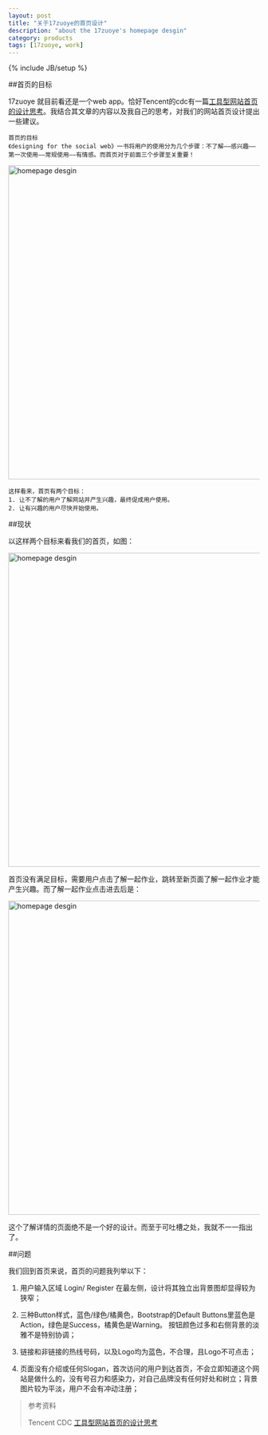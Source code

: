 ```yaml
---
layout: post
title: "关于17zuoye的首页设计"
description: "about the 17zuoye's homepage desgin"
category: products
tags: [17zuoye, work]
---
```

{% include JB/setup %}

##首页的目标

17zuoye 就目前看还是一个web app。恰好Tencent的cdc有一篇[工具型网站首页的设计思考](http://cdc.tencent.com/?p=5220)。我结合其文章的内容以及我自己的思考，对我们的网站首页设计提出一些建议。

	首页的目标  
	《designing for the social web》一书将用户的使用分为几个步骤：不了解——感兴趣——第一次使用——常规使用——有情感。而首页对于前面三个步骤至关重要！
 	
<a href="http://cdc.tencent.com/wp-content/uploads/2012/02/13.jpg" alt="首页目标" ><img src="http://cdc.tencent.com/wp-content/uploads/2012/02/13.jpg" width='630' alt='homepage desgin'/></a>

	这样看来，首页有两个目标：  
	1. 让不了解的用户了解网站并产生兴趣，最终促成用户使用。  
	2. 让有兴趣的用户尽快开始使用。

##现状

以这样两个目标来看我们的首页，如图：

<a href="http://linblog.b0.upaiyun.com/lin/17zuoye/hompage.jpg" alt="" class="lightbox"><img src="http://linblog.b0.upaiyun.com/lin/17zuoye/homepage.jpg" width='630' alt='homepage desgin'/></a>

首页没有满足目标，需要用户点击了解一起作业，跳转至新页面了解一起作业才能产生兴趣。而了解一起作业点击进去后是：

<a href="http://linblog.b0.upaiyun.com/lin/17zuoye/intro.jpg" alt="" class="lightbox"><img src="http://linblog.b0.upaiyun.com/lin/17zuoye/intro.jpg" width='630' alt='homepage desgin'/></a>

这个了解详情的页面绝不是一个好的设计。而至于可吐槽之处，我就不一一指出了。

##问题

我们回到首页来说，首页的问题我列举以下：

1. 用户输入区域 Login/ Register 在最左侧，设计将其独立出背景图却显得较为狭窄；

2. 三种Button样式，蓝色/绿色/橘黄色，Bootstrap的Default Buttons里蓝色是Action，绿色是Success，橘黄色是Warning。 按钮颜色过多和右侧背景的淡雅不是特别协调；

3. 链接和非链接的热线号码，以及Logo均为蓝色，不合理，且Logo不可点击；  

4. 页面没有介绍或任何Slogan，首次访问的用户到达首页，不会立即知道这个网站是做什么的，没有号召力和感染力，对自己品牌没有任何好处和树立；背景图片较为平淡，用户不会有冲动注册；


> 参考资料  
> 
> Tencent CDC [工具型网站首页的设计思考](http://cdc.tencent.com/?p=5220)
> 
